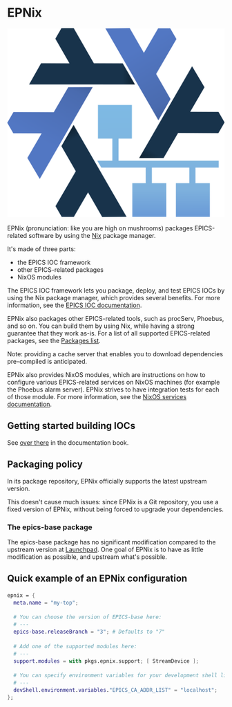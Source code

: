 # EPNix

![](./docs/logo.svg)

EPNix (pronunciation: like you are high on mushrooms) packages EPICS-related software by using the [Nix] package manager.

It's made of three parts:

-   the EPICS IOC framework
-   other EPICS-related packages
-   NixOS modules

The EPICS IOC framework lets you package, deploy, and test EPICS IOCs by using the Nix package manager, which provides several benefits.
For more information, see the [EPICS IOC documentation].

EPNix also packages other EPICS-related tools, such as procServ, Phoebus, and so on.
You can build them by using Nix, while having a strong guarantee that they work as-is.
For a list of all supported EPICS-related packages, see the [Packages list].

Note: providing a cache server that enables you to download dependencies pre-compiled is anticipated.

EPNix also provides NixOS modules, which are instructions on how to configure various EPICS-related services on NixOS machines (for example the Phoebus alarm server).
EPNix strives to have integration tests for each of those module.
For more information, see the [NixOS services documentation].

  [Nix]: https://nixos.org/guides/how-nix-works.html
  [EPICS IOC documentation]: https://epics-extensions.github.io/EPNix/ioc/
  [Packages list]: https://epics-extensions.github.io/EPNix/pkgs/packages.html
  [NixOS services documentation]: https://epics-extensions.github.io/EPNix/nixos-services/

## Getting started building IOCs

See [over there] in the documentation book.

  [over there]: https://epics-extensions.github.io/EPNix/

## Packaging policy

In its package repository, EPNix officially supports the latest upstream version.

This doesn't cause much issues: since EPNix is a Git repository, you use a fixed version of EPNix, without being forced to upgrade your dependencies.

### The epics-base package

The epics-base package has no significant modification compared to the upstream version at [Launchpad].
One goal of EPNix is to have as little modification as possible, and upstream what's possible.

  [Launchpad]: https://git.launchpad.net/epics-base

## Quick example of an EPNix configuration

``` nix
epnix = {
  meta.name = "my-top";

  # You can choose the version of EPICS-base here:
  # ---
  epics-base.releaseBranch = "3"; # Defaults to "7"

  # Add one of the supported modules here:
  # ---
  support.modules = with pkgs.epnix.support; [ StreamDevice ];

  # You can specify environment variables for your development shell like this:
  # ---
  devShell.environment.variables."EPICS_CA_ADDR_LIST" = "localhost";
};
```
